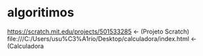 # algoritimos
https://scratch.mit.edu/projects/501533285 <- (Projeto Scratch)
file:///C:/Users/usu%C3%A1rio/Desktop/calculadora/index.html <-(Calculadora
